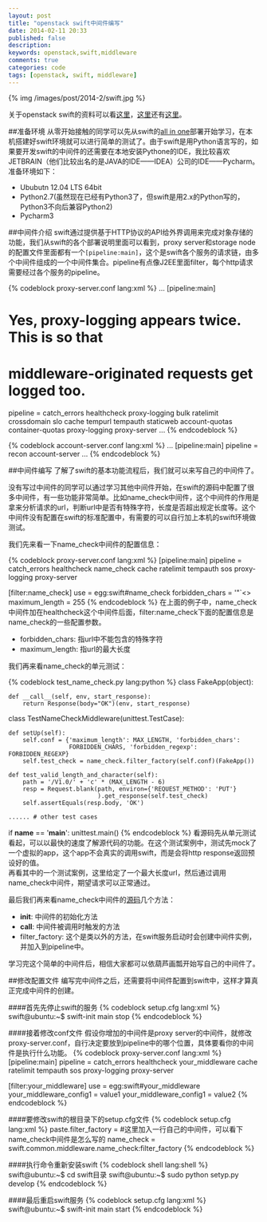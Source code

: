```yaml
---
layout: post
title: "openstack swift中间件编写"
date: 2014-02-11 20:33
published: false
description: 
keywords: openstack,swift,middleware
comments: true
categories: code
tags: [openstack, swift, middleware]
---
```


{% img /images/post/2014-2/swift.jpg %}

关于openstack swift的资料可以看[这里][url1]，[这里][url2]还有[这里][url3]。  
  
##准备环境
从零开始接触的同学可以先从swift的[all in one][url4]部署开始学习，在本机搭建好swift环境就可以进行简单的测试了。由于swift是用Python语言写的，如果要开发swift的中间件的还需要在本地安装Pythone的IDE，我比较喜欢JETBRAIN（他们比较出名的是JAVA的IDE——IDEA）公司的IDE——Pycharm。准备环境如下：  
* Ububutn 12.04 LTS 64bit
* Python2.7(虽然现在已经有Python3了，但swift是用2.x的Python写的，Python3不向后兼容Python2) 
* Pycharm3
  
##中间件介绍
swift通过提供基于HTTP协议的API给外界调用来完成对象存储的功能，我们从swift的各个部署说明里面可以看到，proxy server和storage node的配置文件里面都有一个`[pipeline:main]`，这个是swift各个服务的请求链，由多个中间件组成的一个中间件集合。pipeline有点像J2EE里面filter，每个http请求需要经过各个服务的pipeline。
  
{% codeblock proxy-server.conf lang:xml %}
...
[pipeline:main]
# Yes, proxy-logging appears twice. This is so that
# middleware-originated requests get logged too.
pipeline = catch_errors healthcheck proxy-logging bulk ratelimit crossdomain slo cache tempurl tempauth staticweb account-quotas container-quotas proxy-logging proxy-server
...
{% endcodeblock %} 
  
{% codeblock account-server.conf lang:xml %}
...
[pipeline:main]
pipeline = recon account-server
...
{% endcodeblock %} 
  
##中间件编写
了解了swift的基本功能流程后，我们就可以来写自己的中间件了。  
  
没有写过中间件的同学可以通过学习其他中间件开始，在swift的源码中配置了很多中间件，有一些功能非常简单。比如name_check中间件，这个中间件的作用是拿来分析请求的url，判断url中是否有特殊字符，长度是否超出规定长度等。这个中间件没有配置在swift的标准配置中，有需要的可以自行加上本机的swift环境做测试。  
  
我们先来看一下name_check中间件的配置信息：
  
{% codeblock proxy-server.conf lang:xml %}
[pipeline:main]
pipeline = catch_errors healthcheck name_check cache ratelimit tempauth sos
           proxy-logging proxy-server

[filter:name_check]
use = egg:swift#name_check
forbidden_chars = '"`<>
maximum_length = 255
{% endcodeblock %} 
在上面的例子中，name_check中间件加在healthcheck这个中间件后面，filter:name_check下面的配置信息是name_check的一些配置参数。
* forbidden_chars: 指url中不能包含的特殊字符
* maximum_length: 指url的最大长度
  
我们再来看name_check的单元测试：
  
{% codeblock test_name_check.py lang:python %}
class FakeApp(object):

    def __call__(self, env, start_response):
        return Response(body="OK")(env, start_response)


class TestNameCheckMiddleware(unittest.TestCase):

    def setUp(self):
        self.conf = {'maximum_length': MAX_LENGTH, 'forbidden_chars':
                     FORBIDDEN_CHARS, 'forbidden_regexp': FORBIDDEN_REGEXP}
        self.test_check = name_check.filter_factory(self.conf)(FakeApp())

    def test_valid_length_and_character(self):
        path = '/V1.0/' + 'c' * (MAX_LENGTH - 6)
        resp = Request.blank(path, environ={'REQUEST_METHOD': 'PUT'}
                             ).get_response(self.test_check)
        self.assertEquals(resp.body, 'OK')

    ...... # other test cases    
if __name__ == '__main__':
    unittest.main()
{% endcodeblock %} 
看源码先从单元测试看起，可以以最快的速度了解源代码的功能。在这个测试案例中，测试先mock了一个虚拟的app，这个app不会真实的调用swift，而是会将http response返回预设好的值。  
再看其中的一个测试案例，这里给定了一个最大长度url，然后通过调用name_check中间件，期望请求可以正常通过。

最后我们再来看name_check中间件的[源码][url5]几个方法：
* __init__: 中间件的初始化方法
* __call__: 中间件被调用时触发的方法
* filter_factory: 这个是类以外的方法，在swift服务启动时会创建中间件实例，并加入到pipeline中。
  
学习完这个简单的中间件后，相信大家都可以依葫芦画瓢开始写自己的中间件了。  
  
##修改配置文件
编写完中间件之后，还需要将中间件配置到swift中，这样才算真正完成中间件的创建。  
  
####首先先停止swift的服务
{% codeblock setup.cfg lang:xml %}
swift@ubuntu:~$ swift-init main stop
{% endcodeblock %} 
  
####接着修改conf文件
假设你增加的中间件是proxy server的中间件，就修改proxy-server.conf，自行决定要放到pipeline中的哪个位置，具体要看你的中间件是执行什么功能。
{% codeblock proxy-server.conf lang:xml %}
[pipeline:main]
pipeline = catch_errors healthcheck your_middleware cache ratelimit tempauth sos
           proxy-logging proxy-server

[filter:your_middleware]
use = egg:swift#your_middleware
your_middleware_config1 = value1
your_middleware_config1 = value2
{% endcodeblock %} 

####要修改swift的根目录下的setup.cfg文件
{% codeblock setup.cfg lang:xml %}
paste.filter_factory =
	#这里加入一行自己的中间件，可以看下name_check中间件是怎么写的
	name_check = swift.common.middleware.name_check:filter_factory
{% endcodeblock %} 

####执行命令重新安装swift
{% codeblock shell lang:shell %}
swift@ubuntu:~$ cd swift目录
swift@ubuntu:~$ sudo python setyp.py develop
{% endcodeblock %} 

####最后重启swift服务
{% codeblock setup.cfg lang:xml %}
swift@ubuntu:~$ swift-init main start
{% endcodeblock %} 


[url1]: http://zh.wikipedia.org/wiki/OpenStack
[url2]: http://www.programmer.com.cn/12403/
[url3]: http://www.ibm.com/developerworks/cn/cloud/library/1310_zhanghua_openstackswift/
[url4]: http://docs.openstack.org/developer/swift/development_saio.html
[url5]: https://github.com/openstack/swift/blob/master/swift/common/middleware/name_check.py